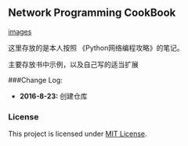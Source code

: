 Network Programming CookBook
----
[images]()

这里存放的是本人按照 《Python网络编程攻略》的笔记。

主要存放书中示例，以及自己写的适当扩展

###Change Log:

- **2016-8-23:** 创建仓库

### License

This project is licensed under [MIT License](https://opensource.org/licenses/MIT).

